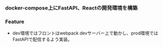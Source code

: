 ### docker-compose上にFastAPI、Reactの開発環境を構築

### Feature
- dev環境ではフロントはwebpack devサーバー上で動かし、prod環境ではFastAPIで配信するよう実装。

